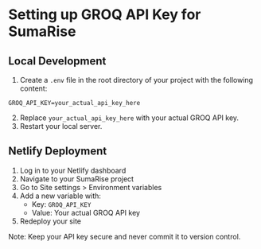 # Setting up GROQ API Key for SumaRise

## Local Development
1. Create a `.env` file in the root directory of your project with the following content:
```
GROQ_API_KEY=your_actual_api_key_here
```
2. Replace `your_actual_api_key_here` with your actual GROQ API key.
3. Restart your local server.

## Netlify Deployment
1. Log in to your Netlify dashboard
2. Navigate to your SumaRise project
3. Go to Site settings > Environment variables
4. Add a new variable with:
   - Key: `GROQ_API_KEY`
   - Value: Your actual GROQ API key
5. Redeploy your site

Note: Keep your API key secure and never commit it to version control.
